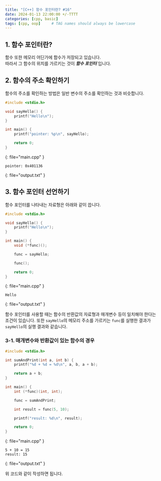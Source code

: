 ```yaml
---
title: "[C++] 함수 포인터란? #16"
date: 2024-01-13 22:00:00 +/-TTTT
categories: [cpp, basic]
tags: [cpp, oop]     # TAG names should always be lowercase
---
```


## 1. 함수 포인터란?
함수 또한 메모리 어딘가에 함수가 저장되고 있습니다.<br>
따라서 그 함수의 위치를 가르키는 것이 ***함수 포인터*** 입니다.

## 2. 함수의 주소 확인하기
함수의 주소를 확인하는 방법은 일반 변수의 주소를 확인하는 것과 비슷합니다.

```cpp
#include <stdio.h>

void sayHello() {
    printf("Hello\n");
}

int main() {
    printf("pointer: %p\n", sayHello);

    return 0;
}
```
{: file="main.cpp" }
```
pointer: 0x401136

```
{: file="output.txt" }

## 3. 함수 포인터 선언하기
함수 포인터를 나타내는 자료형은 아래와 같이 씁니다.

```cpp
#include <stdio.h>

void sayHello() {
    printf("Hello\n");
}

int main() {
    void (*func)();

    func = sayHello;

    func();

    return 0;
}
```
{: file="main.cpp" }
```
Hello

```
{: file="output.txt" }

함수 포인터를 사용할 때는 함수의 반환값의 자료형과 매개변수 등이 일치해야 한다는 조건이 있습니다.
또한 `sayHello`의 메모리 주소를 가르키는 `func`를 실행한 결과가 `sayHello`의 실행 결과와 같습니다.

### 3-1. 매개변수와 반환값이 있는 함수의 경우
```cpp
#include <stdio.h>

int sumAndPrint(int a, int b) {
    printf("%d + %d = %d\n", a, b, a + b);

    return a + b;
}

int main() {
    int (*func)(int, int);

    func = sumAndPrint;

    int result = func(5, 10);

    printf("result: %d\n", result);

    return 0;
}
```
{: file="main.cpp" }
```
5 + 10 = 15
result: 15

```
{: file="output.txt" }

위 코드와 같이 작성하면 됩니다.